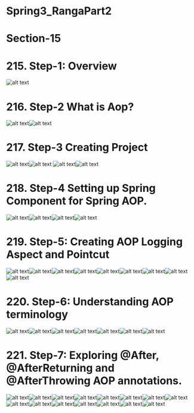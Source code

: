 # Spring3_RangaPart2
# Section-15
# 215. Step-1: Overview
![alt text](image.png)
# 216. Step-2 What is Aop?
![alt text](image-1.png)![alt text](image-2.png)
# 217. Step-3 Creating Project
![alt text](image-3.png)![alt text](image-4.png)
![alt text](image-5.png)![alt text](image-6.png)
# 218. Step-4 Setting up Spring Component for Spring AOP.
![alt text](image-7.png)![alt text](image-8.png)![alt text](image-9.png)![alt text](image-10.png)
# 219. Step-5: Creating AOP Logging Aspect and Pointcut
![alt text](image-11.png)![alt text](image-12.png)![alt text](image-13.png)![alt text](image-14.png)![alt text](image-15.png)![alt text](image-16.png)![alt text](image-17.png)![alt text](image-18.png)![alt text](image-19.png)
# 220. Step-6: Understanding AOP terminology
![alt text](image-20.png)![alt text](image-21.png)![alt text](image-22.png)![alt text](image-23.png)![alt text](image-24.png)![alt text](image-25.png)![alt text](image-26.png)
# 221. Step-7: Exploring @After, @AfterReturning and @AfterThrowing AOP annotations.
![alt text](image-27.png)![alt text](image-28.png)![alt text](image-29.png)![alt text](image-30.png)![alt text](image-31.png)![alt text](image-32.png)![alt text](image-33.png)![alt text](image-34.png)![alt text](image-35.png)![alt text](image-36.png)![alt text](image-37.png)![alt text](image-38.png)![alt text](image-39.png)![alt text](image-40.png)![alt text](image-41.png)
